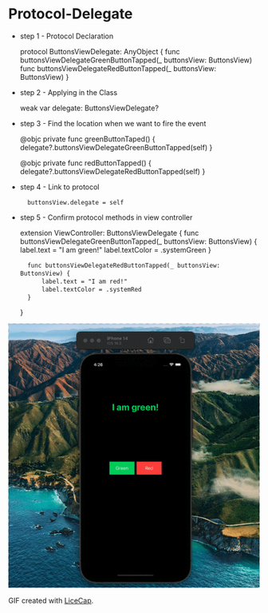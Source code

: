 # Protocol-Delegate

- step 1 - Protocol Declaration

    protocol ButtonsViewDelegate: AnyObject {
        func buttonsViewDelegateGreenButtonTapped(_ buttonsView: ButtonsView)
        func buttonsViewDelegateRedButtonTapped(_ buttonsView: ButtonsView)
    }

- step 2 - Applying in the Class

    weak var delegate: ButtonsViewDelegate?

- step 3 - Find the location when we want to fire the event

    @objc private func greenButtonTaped() {
        delegate?.buttonsViewDelegateGreenButtonTapped(self)
    }
    
    @objc private func redButtonTapped() {
        delegate?.buttonsViewDelegateRedButtonTapped(self)
    }
    
- step 4 - Link to protocol

        buttonsView.delegate = self

- step 5 - Confirm protocol methods in view controller

    extension ViewController: ButtonsViewDelegate {
        func buttonsViewDelegateGreenButtonTapped(_ buttonsView: ButtonsView) {
            label.text = "I am green!"
            label.textColor = .systemGreen
        }
    
        func buttonsViewDelegateRedButtonTapped(_ buttonsView: ButtonsView) {
            label.text = "I am red!"
            label.textColor = .systemRed
        }
    }

<img src='https://github.com/MityaKimchanskii/Spotify_API/blob/main/ProtocolDelegateButtonTapped/1.gif' title='Video Walkthrough' width='' alt='Video Walkthrough' />

GIF created with [LiceCap](http://www.cockos.com/licecap/).




